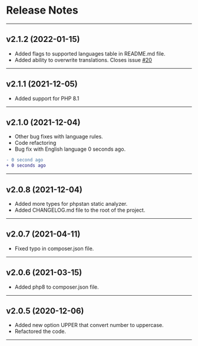 # Release Notes

----

## v2.1.2 (2022-01-15)

- Added flags to supported languages table in README.md file.
- Added ability to overwrite translations. Closes issue [#20](https://github.com/SerhiiCho/ago/issues/20)

----

## v2.1.1 (2021-12-05)

- Added support for PHP 8.1

----

## v2.1.0 (2021-12-04)

- Other bug fixes with language rules.
- Code refactoring
- Bug fix with English language 0 seconds ago.

```diff
- 0 second ago
+ 0 seconds ago
```

----

## v2.0.8 (2021-12-04)

- Added more types for phpstan static analyzer.
- Added CHANGELOG.md file to the root of the project.

----

## v2.0.7 (2021-04-11)

- Fixed typo in composer.json file.

----

## v2.0.6 (2021-03-15)

- Added php8 to composer.json file.

----

## v2.0.5 (2020-12-06)

- Added new option UPPER that convert number to uppercase.
- Refactored the code.

----